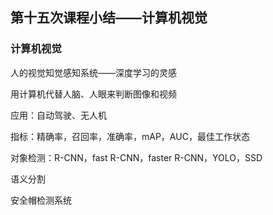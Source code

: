 ## 第十五次课程小结——计算机视觉

### 计算机视觉

人的视觉知觉感知系统——深度学习的灵感

用计算机代替人脑、人眼来判断图像和视频

应用：自动驾驶、无人机

指标：精确率，召回率，准确率，mAP，AUC，最佳工作状态

对象检测：R-CNN，fast R-CNN，faster R-CNN，YOLO，SSD

语义分割

安全帽检测系统